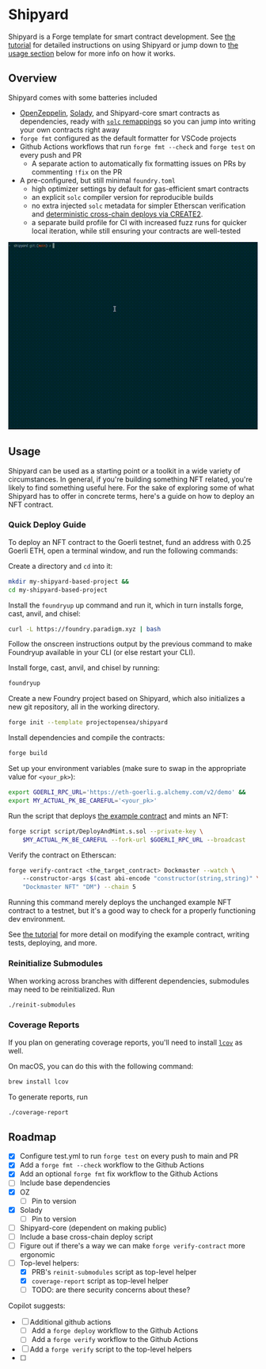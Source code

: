 # Shipyard

Shipyard is a Forge template for smart contract development. See [the tutorial](exampleNftTutorial/Overview.md) for detailed instructions on using Shipyard or jump down to [the usage section](#usage) below for more info on how it works.

## Overview
Shipyard comes with some batteries included

- [OpenZeppelin](https://github.com/OpenZeppelin/openzeppelin-contracts), [Solady](https://github.com/Vectorized/solady), and Shipyard-core smart contracts as dependencies, ready with [`solc` remappings](https://docs.soliditylang.org/en/latest/path-resolution.html#import-remapping) so you can jump into writing your own contracts right away
- `forge fmt` configured as the default formatter for VSCode projects
- Github Actions workflows that run `forge fmt --check` and `forge test` on every push and PR
  - A separate action to automatically fix formatting issues on PRs by commenting `!fix` on the PR
- A pre-configured, but still minimal `foundry.toml` 
  - high optimizer settings by default for gas-efficient smart contracts
  - an explicit `solc` compiler version for reproducible builds
  - no extra injected `solc` metadata for simpler Etherscan verification and [deterministic cross-chain deploys via CREATE2](https://0xfoobar.substack.com/p/vanity-addresses).
  - a separate build profile for CI with increased fuzz runs for quicker local iteration, while still ensuring your contracts are well-tested

![](.github/demo.gif)

## Usage

Shipyard can be used as a starting point or a toolkit in a wide variety of circumstances. In general, if you're building something NFT related, you're likely to find something useful here. For the sake of exploring some of what Shipyard has to offer in concrete terms, here's a guide on how to deploy an NFT contract.

### Quick Deploy Guide

To deploy an NFT contract to the Goerli testnet, fund an address with 0.25 Goerli ETH, open a terminal window, and run the following commands:

Create a directory and `cd` into it:
```bash
mkdir my-shipyard-based-project &&
cd my-shipyard-based-project
```

Install the `foundryup` up command and run it, which in turn installs forge, cast, anvil, and chisel:
```bash
curl -L https://foundry.paradigm.xyz | bash
```

Follow the onscreen instructions output by the previous command to make Foundryup available in your CLI (or else restart your CLI).

Install forge, cast, anvil, and chisel by running:
```bash
foundryup
```

Create a new Foundry project based on Shipyard, which also initializes a new git repository, all in the working directory.
```bash
forge init --template projectopensea/shipyard
```

Install dependencies and compile the contracts:
```bash
forge build
```

Set up your environment variables (make sure to swap in the appropriate value for `<your_pk>`):
```bash
export GOERLI_RPC_URL='https://eth-goerli.g.alchemy.com/v2/demo' &&
export MY_ACTUAL_PK_BE_CAREFUL='<your_pk>'
```

Run the script that deploys [the example contract](src/Dockmaster.sol) and mints an NFT:
```bash
forge script script/DeployAndMint.s.sol --private-key \
    $MY_ACTUAL_PK_BE_CAREFUL --fork-url $GOERLI_RPC_URL --broadcast
```

Verify the contract on Etherscan:

```bash
forge verify-contract <the_target_contract> Dockmaster --watch \ 
    --constructor-args $(cast abi-encode "constructor(string,string)" \ 
    "Dockmaster NFT" "DM") --chain 5
```

Running this command merely deploys the unchanged example NFT contract to a testnet, but it's a good way to check for a properly functioning dev environment.

See [the tutorial](exampleNftTutorial) for more detail on modifying the example contract, writing tests, deploying, and more.

### Reinitialize Submodules
When working across branches with different dependencies, submodules may need to be reinitialized. Run
```bash
./reinit-submodules
```

### Coverage Reports
If you plan on generating coverage reports, you'll need to install [`lcov`](https://github.com/linux-test-project/lcov) as well.

On macOS, you can do this with the following command:

```bash
brew install lcov
```

To generate reports, run
```bash
./coverage-report
```



## Roadmap

- [x] Configure test.yml to run `forge test` on every push to main and PR
- [x] Add a `forge fmt --check` workflow to the Github Actions
- [x] Add an optional `forge fmt` fix workflow to the Github Actions
- [ ]  Include base dependencies
  - [x] OZ
    - [ ] Pin to version
  - [x] Solady
    - [ ] Pin to version
  - [ ] Shipyard-core (dependent on making public)
- [ ] Include a base cross-chain deploy script
- [ ] Figure out if there's a way we can make `forge verify-contract` more ergonomic
- [ ] Top-level helpers:
  - [x] PRB's `reinit-submodules` script as top-level helper
  - [x] `coverage-report` script as top-level helper
  - [ ] TODO: are there security concerns about these?

Copilot suggests:
- [ ] Additional github actions
  - [ ] Add a `forge deploy` workflow to the Github Actions
  - [ ] Add a `forge verify` workflow to the Github Actions
- [ ] Add a `forge verify` script to the top-level helpers
- [ ] 